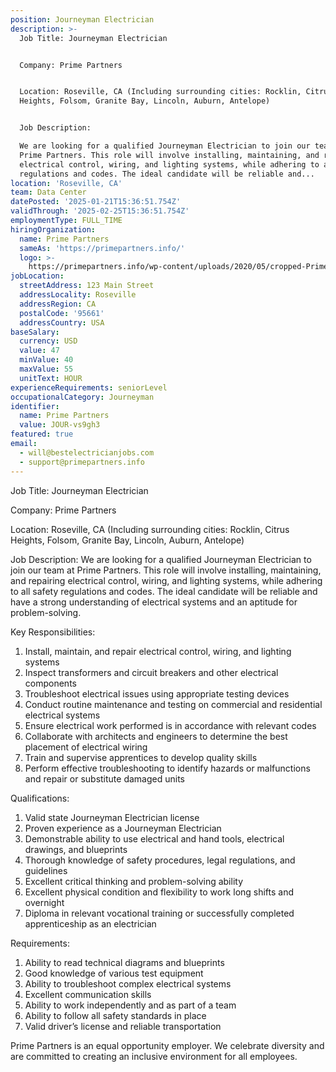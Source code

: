 ```yaml
---
position: Journeyman Electrician
description: >-
  Job Title: Journeyman Electrician


  Company: Prime Partners


  Location: Roseville, CA (Including surrounding cities: Rocklin, Citrus
  Heights, Folsom, Granite Bay, Lincoln, Auburn, Antelope)


  Job Description:

  We are looking for a qualified Journeyman Electrician to join our team at
  Prime Partners. This role will involve installing, maintaining, and repairing
  electrical control, wiring, and lighting systems, while adhering to all safety
  regulations and codes. The ideal candidate will be reliable and...
location: 'Roseville, CA'
team: Data Center
datePosted: '2025-01-21T15:36:51.754Z'
validThrough: '2025-02-25T15:36:51.754Z'
employmentType: FULL_TIME
hiringOrganization:
  name: Prime Partners
  sameAs: 'https://primepartners.info/'
  logo: >-
    https://primepartners.info/wp-content/uploads/2020/05/cropped-Prime-Partners-Logo-NO-BG-1-1.png
jobLocation:
  streetAddress: 123 Main Street
  addressLocality: Roseville
  addressRegion: CA
  postalCode: '95661'
  addressCountry: USA
baseSalary:
  currency: USD
  value: 47
  minValue: 40
  maxValue: 55
  unitText: HOUR
experienceRequirements: seniorLevel
occupationalCategory: Journeyman
identifier:
  name: Prime Partners
  value: JOUR-vs9gh3
featured: true
email:
  - will@bestelectricianjobs.com
  - support@primepartners.info
---
```




Job Title: Journeyman Electrician

Company: Prime Partners

Location: Roseville, CA (Including surrounding cities: Rocklin, Citrus Heights, Folsom, Granite Bay, Lincoln, Auburn, Antelope)

Job Description:
We are looking for a qualified Journeyman Electrician to join our team at Prime Partners. This role will involve installing, maintaining, and repairing electrical control, wiring, and lighting systems, while adhering to all safety regulations and codes. The ideal candidate will be reliable and have a strong understanding of electrical systems and an aptitude for problem-solving.

Key Responsibilities:

1. Install, maintain, and repair electrical control, wiring, and lighting systems
2. Inspect transformers and circuit breakers and other electrical components
3. Troubleshoot electrical issues using appropriate testing devices
4. Conduct routine maintenance and testing on commercial and residential electrical systems
5. Ensure electrical work performed is in accordance with relevant codes
6. Collaborate with architects and engineers to determine the best placement of electrical wiring
7. Train and supervise apprentices to develop quality skills
8. Perform effective troubleshooting to identify hazards or malfunctions and repair or substitute damaged units

Qualifications:

1. Valid state Journeyman Electrician license
2. Proven experience as a Journeyman Electrician
3. Demonstrable ability to use electrical and hand tools, electrical drawings, and blueprints
4. Thorough knowledge of safety procedures, legal regulations, and guidelines 
5. Excellent critical thinking and problem-solving ability
6. Excellent physical condition and flexibility to work long shifts and overnight
7. Diploma in relevant vocational training or successfully completed apprenticeship as an electrician

Requirements:

1. Ability to read technical diagrams and blueprints
2. Good knowledge of various test equipment
3. Ability to troubleshoot complex electrical systems
4. Excellent communication skills
5. Ability to work independently and as part of a team
6. Ability to follow all safety standards in place
7. Valid driver’s license and reliable transportation

Prime Partners is an equal opportunity employer. We celebrate diversity and are committed to creating an inclusive environment for all employees.
